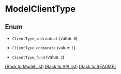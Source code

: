# ModelClientType


## Enum

* `ClientType_individual` (value: `0`)

* `ClientType_corporate` (value: `1`)

* `ClientType_fund` (value: `2`)

[[Back to Model list]](../README.md#documentation-for-models) [[Back to API list]](../README.md#documentation-for-api-endpoints) [[Back to README]](../README.md)


